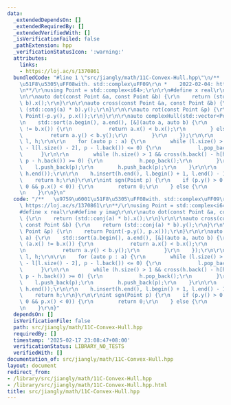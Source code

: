 ```yaml
---
data:
  _extendedDependsOn: []
  _extendedRequiredBy: []
  _extendedVerifiedWith: []
  _isVerificationFailed: false
  _pathExtension: hpp
  _verificationStatusIcon: ':warning:'
  attributes:
    links:
    - https://loj.ac/s/1370861
  bundledCode: "#line 1 \"src/jiangly/math/11C-Convex-Hull.hpp\"\n/**   \u9759\u6001\
    \u51F8\u5305\uFF08with. std::complex\uFF09\r\n *    2022-02-04: https://loj.ac/s/1370861\r\
    \n**/\r\nusing Point = std::complex<i64>;\r\n\r\n#define x real\r\n#define y imag\r\
    \n\r\nauto dot(const Point &a, const Point &b) {\r\n    return (std::conj(a) *\
    \ b).x();\r\n}\r\n\r\nauto cross(const Point &a, const Point &b) {\r\n    return\
    \ (std::conj(a) * b).y();\r\n}\r\n\r\nauto rot(const Point &p) {\r\n    return\
    \ Point(-p.y(), p.x());\r\n}\r\n\r\nauto complexHull(std::vector<Point> a) {\r\
    \n    std::sort(a.begin(), a.end(), [&](auto a, auto b) {\r\n        if (a.x()\
    \ != b.x()) {\r\n            return a.x() < b.x();\r\n        } else {\r\n   \
    \         return a.y() < b.y();\r\n        }\r\n    });\r\n\r\n    std::vector<Point>\
    \ l, h;\r\n\r\n    for (auto p : a) {\r\n        while (l.size() > 1 && cross(l.back()\
    \ - l[l.size() - 2], p - l.back()) <= 0) {\r\n            l.pop_back();\r\n  \
    \      }\r\n\r\n        while (h.size() > 1 && cross(h.back() - h[h.size() - 2],\
    \ p - h.back()) >= 0) {\r\n            h.pop_back();\r\n        }\r\n\r\n    \
    \    l.push_back(p);\r\n        h.push_back(p);\r\n    }\r\n\r\n    std::reverse(h.begin(),\
    \ h.end());\r\n\r\n    h.insert(h.end(), l.begin() + 1, l.end() - 1);\r\n\r\n\
    \    return h;\r\n}\r\n\r\nint sgn(Point p) {\r\n    if (p.y() > 0 || (p.y() ==\
    \ 0 && p.x() < 0)) {\r\n        return 0;\r\n    } else {\r\n        return 1;\r\
    \n    }\r\n}\n"
  code: "/**   \u9759\u6001\u51F8\u5305\uFF08with. std::complex\uFF09\r\n *    2022-02-04:\
    \ https://loj.ac/s/1370861\r\n**/\r\nusing Point = std::complex<i64>;\r\n\r\n\
    #define x real\r\n#define y imag\r\n\r\nauto dot(const Point &a, const Point &b)\
    \ {\r\n    return (std::conj(a) * b).x();\r\n}\r\n\r\nauto cross(const Point &a,\
    \ const Point &b) {\r\n    return (std::conj(a) * b).y();\r\n}\r\n\r\nauto rot(const\
    \ Point &p) {\r\n    return Point(-p.y(), p.x());\r\n}\r\n\r\nauto complexHull(std::vector<Point>\
    \ a) {\r\n    std::sort(a.begin(), a.end(), [&](auto a, auto b) {\r\n        if\
    \ (a.x() != b.x()) {\r\n            return a.x() < b.x();\r\n        } else {\r\
    \n            return a.y() < b.y();\r\n        }\r\n    });\r\n\r\n    std::vector<Point>\
    \ l, h;\r\n\r\n    for (auto p : a) {\r\n        while (l.size() > 1 && cross(l.back()\
    \ - l[l.size() - 2], p - l.back()) <= 0) {\r\n            l.pop_back();\r\n  \
    \      }\r\n\r\n        while (h.size() > 1 && cross(h.back() - h[h.size() - 2],\
    \ p - h.back()) >= 0) {\r\n            h.pop_back();\r\n        }\r\n\r\n    \
    \    l.push_back(p);\r\n        h.push_back(p);\r\n    }\r\n\r\n    std::reverse(h.begin(),\
    \ h.end());\r\n\r\n    h.insert(h.end(), l.begin() + 1, l.end() - 1);\r\n\r\n\
    \    return h;\r\n}\r\n\r\nint sgn(Point p) {\r\n    if (p.y() > 0 || (p.y() ==\
    \ 0 && p.x() < 0)) {\r\n        return 0;\r\n    } else {\r\n        return 1;\r\
    \n    }\r\n}"
  dependsOn: []
  isVerificationFile: false
  path: src/jiangly/math/11C-Convex-Hull.hpp
  requiredBy: []
  timestamp: '2025-02-17 23:08:47+08:00'
  verificationStatus: LIBRARY_NO_TESTS
  verifiedWith: []
documentation_of: src/jiangly/math/11C-Convex-Hull.hpp
layout: document
redirect_from:
- /library/src/jiangly/math/11C-Convex-Hull.hpp
- /library/src/jiangly/math/11C-Convex-Hull.hpp.html
title: src/jiangly/math/11C-Convex-Hull.hpp
---
```

